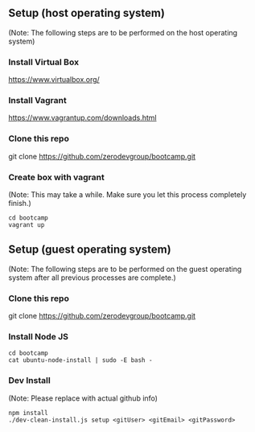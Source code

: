 ## Setup (host operating system)

(Note: The following steps are to be performed on the host operating system)

### Install Virtual Box
https://www.virtualbox.org/

### Install Vagrant
https://www.vagrantup.com/downloads.html

### Clone this repo
git clone https://github.com/zerodevgroup/bootcamp.git

### Create box with vagrant

(Note: This may take a while. Make sure you let this process completely finish.)
```
cd bootcamp
vagrant up
```

## Setup (guest operating system)

(Note: The following steps are to be performed on the guest operating system after all previous processes are complete.)

### Clone this repo
git clone https://github.com/zerodevgroup/bootcamp.git

### Install Node JS
```
cd bootcamp
cat ubuntu-node-install | sudo -E bash -
```

### Dev Install

(Note: Please replace with actual github info)

```
npm install
./dev-clean-install.js setup <gitUser> <gitEmail> <gitPassword>
```
